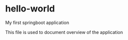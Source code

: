 # hello-world
My first springboot application

This file is used to document overview of the application
